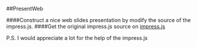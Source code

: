 ##PresentWeb

####Construct a nice web slides presentation by modify the source of the impress.js.
####Get the original impress.js source on [impress.js](https://github.com/bartaz/impress.js)


P.S. I would appreciate a lot for the help of the impress.js